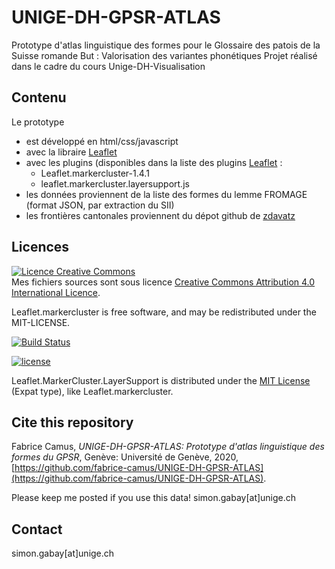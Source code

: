 # UNIGE-DH-GPSR-ATLAS

Prototype d'atlas linguistique des formes pour le Glossaire des patois de la Suisse romande
But : Valorisation des variantes phonétiques
Projet réalisé dans le cadre du cours Unige-DH-Visualisation


## Contenu

Le prototype
* est développé en html/css/javascript
* avec la libraire [Leaflet](https://leafletjs.com/)
* avec les plugins (disponibles dans la liste des plugins [Leaflet](https://leafletjs.com/)  : 
	* Leaflet.markercluster-1.4.1
	* leaflet.markercluster.layersupport.js
* les données proviennent de la liste des formes du lemme FROMAGE (format JSON, par extraction du SII)
* les frontières cantonales proviennent du dépot github de [zdavatz](https://github.com/zdavatz/covid19_ch/tree/master/assets)
  


## Licences
<a rel="license" href="http://creativecommons.org/licenses/by/4.0/"><img alt="Licence Creative Commons" style="border-width:0" src="https://i.creativecommons.org/l/by/4.0/88x31.png" /></a><br />Mes fichiers sources sont sous licence <a rel="license" href="http://creativecommons.org/licenses/by/4.0/">Creative Commons Attribution 4.0 International Licence</a>.



Leaflet.markercluster is free software, and may be redistributed under the MIT-LICENSE.

[![Build Status](https://travis-ci.org/Leaflet/Leaflet.markercluster.png?branch=master)](https://travis-ci.org/Leaflet/Leaflet.markercluster)

[![license](https://img.shields.io/github/license/ghybs/leaflet.markercluster.layersupport.svg)](LICENSE)

Leaflet.MarkerCluster.LayerSupport is distributed under the
[MIT License](http://choosealicense.com/licenses/mit/) (Expat type), like
Leaflet.markercluster.


## Cite this repository
Fabrice Camus,  _UNIGE-DH-GPSR-ATLAS: Prototype d'atlas linguistique des formes du GPSR_, Genève: Université de Genève, 2020, [https://github.com/fabrice-camus/UNIGE-DH-GPSR-ATLAS](https://github.com/fabrice-camus/UNIGE-DH-GPSR-ATLAS).

Please keep me posted if you use this data! simon.gabay[at]unige.ch

## Contact
simon.gabay[at]unige.ch